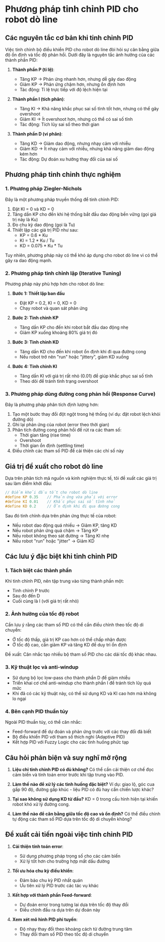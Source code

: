 # Phương pháp tinh chỉnh PID cho robot dò line

## Các nguyên tắc cơ bản khi tinh chỉnh PID

Việc tinh chỉnh bộ điều khiển PID cho robot dò line đòi hỏi sự cân bằng giữa độ ổn định và tốc độ phản hồi. Dưới đây là nguyên tắc ảnh hưởng của các thành phần PID:

1. **Thành phần P (tỉ lệ)**:
   - Tăng KP → Phản ứng nhanh hơn, nhưng dễ gây dao động
   - Giảm KP → Phản ứng chậm hơn, nhưng ổn định hơn
   - Tác động: Tỉ lệ trực tiếp với độ lệch hiện tại

2. **Thành phần I (tích phân)**:
   - Tăng KI → Khả năng khắc phục sai số tĩnh tốt hơn, nhưng có thể gây overshoot
   - Giảm KI → Ít overshoot hơn, nhưng có thể có sai số tĩnh
   - Tác động: Tích lũy sai số theo thời gian

3. **Thành phần D (vi phân)**:
   - Tăng KD → Giảm dao động, nhưng nhạy cảm với nhiễu
   - Giảm KD → Ít nhạy cảm với nhiễu, nhưng khả năng giảm dao động kém hơn
   - Tác động: Dự đoán xu hướng thay đổi của sai số

## Phương pháp tinh chỉnh thực nghiệm

### 1. Phương pháp Ziegler-Nichols

Đây là một phương pháp truyền thống để tinh chỉnh PID:

1. Đặt KI = 0 và KD = 0
2. Tăng dần KP cho đến khi hệ thống bắt đầu dao động bền vững (gọi giá trị này là Ku)
3. Đo chu kỳ dao động (gọi là Tu)
4. Thiết lập các giá trị PID như sau:
   - KP = 0.6 * Ku
   - KI = 1.2 * Ku / Tu
   - KD = 0.075 * Ku * Tu

Tuy nhiên, phương pháp này có thể khó áp dụng cho robot dò line vì có thể gây ra dao động mạnh.

### 2. Phương pháp tinh chỉnh lặp (Iterative Tuning)

Phương pháp này phù hợp hơn cho robot dò line:

1. **Bước 1: Thiết lập ban đầu**
   - Đặt KP = 0.2, KI = 0, KD = 0
   - Chạy robot và quan sát phản ứng

2. **Bước 2: Tinh chỉnh KP**
   - Tăng dần KP cho đến khi robot bắt đầu dao động nhẹ
   - Giảm KP xuống khoảng 80% giá trị đó

3. **Bước 3: Tinh chỉnh KD**
   - Tăng dần KD cho đến khi robot ổn định khi đi qua đường cong
   - Nếu robot trở nên "run" hoặc "jittery", giảm KD xuống

4. **Bước 4: Tinh chỉnh KI**
   - Tăng dần KI với giá trị rất nhỏ (0.01) để giúp khắc phục sai số tĩnh
   - Theo dõi để tránh tình trạng overshoot

### 3. Phương pháp dùng đường cong phản hồi (Response Curve)

Đây là phương pháp phân tích định lượng hơn:

1. Tạo một bước thay đổi đột ngột trong hệ thống (ví dụ: đặt robot lệch khỏi đường dò)
2. Ghi lại phản ứng của robot (error theo thời gian)
3. Phân tích đường cong phản hồi để rút ra các tham số:
   - Thời gian tăng (rise time)
   - Overshoot
   - Thời gian ổn định (settling time)
4. Điều chỉnh các tham số PID để cải thiện các chỉ số này

## Giá trị đề xuất cho robot dò line

Dựa trên phân tích mã nguồn và kinh nghiệm thực tế, tôi đề xuất các giá trị sau làm điểm khởi đầu:

```cpp
// Điểm khởi đầu tốt cho robot dò line
#define KP 0.35    // Phản ứng vừa phải với error
#define KI 0.01    // Khắc phục sai số tĩnh nhỏ
#define KD 0.2     // Ổn định khi đi qua đường cong
```

Sau đó tinh chỉnh dựa trên phản ứng thực tế của robot:

- Nếu robot dao động quá nhiều → Giảm KP, tăng KD
- Nếu robot phản ứng quá chậm → Tăng KP
- Nếu robot không theo sát đường → Tăng KI nhẹ
- Nếu robot "run" hoặc "jitter" → Giảm KD

## Các lưu ý đặc biệt khi tinh chỉnh PID

### 1. Tách biệt các thành phần

Khi tinh chỉnh PID, nên tập trung vào từng thành phần một:
- Tinh chỉnh P trước
- Sau đó đến D
- Cuối cùng là I (với giá trị rất nhỏ)

### 2. Ảnh hưởng của tốc độ robot

Cần lưu ý rằng các tham số PID có thể cần điều chỉnh theo tốc độ di chuyển:
- Ở tốc độ thấp, giá trị KP cao hơn có thể chấp nhận được
- Ở tốc độ cao, cần giảm KP và tăng KD để duy trì ổn định

Đề xuất: Cân nhắc tạo nhiều bộ tham số PID cho các dải tốc độ khác nhau.

### 3. Kỹ thuật lọc và anti-windup

- Sử dụng bộ lọc low-pass cho thành phần D để giảm nhiễu
- Triển khai cơ chế anti-windup cho thành phần I để tránh tích lũy quá mức
- Khi đã có các kỹ thuật này, có thể sử dụng KD và KI cao hơn mà không lo ngại

### 4. Bên cạnh PID thuần túy

Ngoài PID thuần túy, có thể cân nhắc:
- Feed-forward để dự đoán và phản ứng trước với các thay đổi đã biết
- Bộ điều khiển PID với tham số thích nghi (Adaptive PID)
- Kết hợp PID với Fuzzy Logic cho các tình huống phức tạp

## Câu hỏi phản biện và suy nghĩ mở rộng

1. **Liệu chỉ tinh chỉnh PID có đủ không?** Có thể cần cải thiện cơ chế đọc cảm biến và tính toán error trước khi tập trung vào PID.

2. **Làm thế nào để xử lý các tình huống đặc biệt?** Ví dụ: giao lộ, góc cua gấp 90 độ, đường gấp khúc - liệu PID có đủ hay cần chiến lược khác?

3. **Tại sao không sử dụng KD từ đầu?** KD = 0 trong cấu hình hiện tại khiến robot khó xử lý đường cong.

4. **Làm thế nào để cân bằng giữa tốc độ cao và ổn định?** Có thể điều chỉnh tự động các tham số PID dựa trên tốc độ di chuyển không?

## Đề xuất cải tiến ngoài việc tinh chỉnh PID

1. **Cải thiện tính toán error**:
   - Sử dụng phương pháp trọng số cho các cảm biến
   - Xử lý tốt hơn cho trường hợp mất dấu đường

2. **Tối ưu hóa chu kỳ điều khiển**:
   - Đảm bảo chu kỳ PID nhất quán
   - Ưu tiên xử lý PID trước các tác vụ khác

3. **Kết hợp với thành phần Feed-forward**:
   - Dự đoán error trong tương lai dựa trên tốc độ thay đổi
   - Điều chỉnh đầu ra dựa trên dự đoán này

4. **Xem xét mô hình PID phi tuyến**:
   - Độ nhạy thay đổi theo khoảng cách từ đường trung tâm
   - Thay đổi tham số PID theo tốc độ di chuyển
